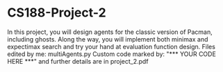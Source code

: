 # CS188-Project-2
In this project, you will design agents for the classic version of Pacman, including ghosts. Along the way, you will implement both minimax and expectimax search and try your hand at evaluation function design.  Files edited by me: multiAgents.py  Custom code marked by: "*** YOUR CODE HERE ***" and further details are in project_2.pdf
